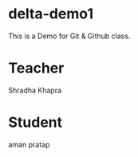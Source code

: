 # delta-demo1
This is a Demo for Git &amp; Github class.

# Teacher
Shradha Khapra

# Student 
aman pratap